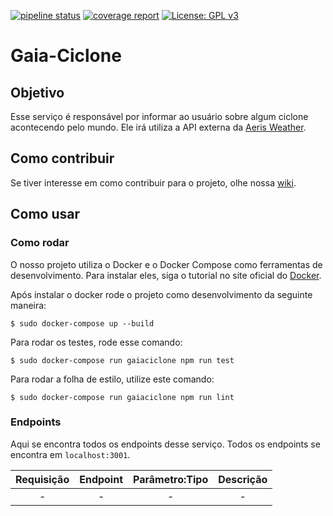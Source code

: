 [![pipeline status](https://gitlab.com/botgaia/Gaia-Ciclone/badges/master/pipeline.svg)](https://gitlab.com/botgaia/Gaia-Ciclone/commits/master)
[![coverage report](https://gitlab.com/botgaia/Gaia-Ciclone/badges/master/coverage.svg)](https://gitlab.com/botgaia/Gaia-Ciclone/commits/master)
[![License: GPL v3](https://img.shields.io/badge/License-GPLv3-blue.svg)](https://www.gnu.org/licenses/gpl-3.0)

# Gaia-Ciclone

## Objetivo
Esse serviço é responsável por informar ao usuário sobre algum ciclone acontecendo pelo mundo. Ele irá utiliza a API externa da [Aeris Weather](https://www.aerisweather.com/support/docs/api/).

## Como contribuir

Se tiver interesse em como contribuir para o projeto, olhe nossa [wiki](https://github.com/fga-eps-mds/2019.1-Gaia).

## Como usar

### Como rodar

O nosso projeto utiliza o Docker e o Docker Compose como ferramentas de desenvolvimento. Para instalar eles, siga o tutorial no site oficial do [Docker](https://www.docker.com/).

Após instalar o docker rode o projeto como desenvolvimento da seguinte maneira:

```$ sudo docker-compose up --build```

Para rodar os testes, rode esse comando:

``` $ sudo docker-compose run gaiaciclone npm run test ```

Para rodar a folha de estilo, utilize este comando:

``` $ sudo docker-compose run gaiaciclone npm run lint ```

### Endpoints

Aqui se encontra todos os endpoints desse serviço. Todos os endpoints se encontra em `localhost:3001`.

|Requisição|Endpoint|Parâmetro:Tipo|Descrição|
|:--------:|:------:|:------------:|:-------:|
|-|-|-|-|